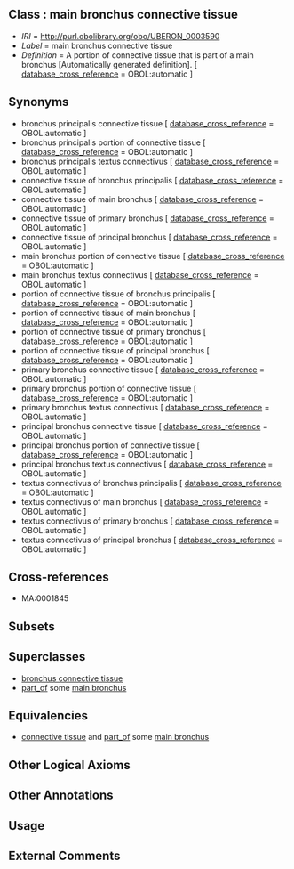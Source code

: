 
## Class : main bronchus connective tissue

 * *IRI* = http://purl.obolibrary.org/obo/UBERON_0003590
 * *Label* = main bronchus connective tissue
 * *Definition* = A portion of connective tissue that is part of a main bronchus [Automatically generated definition]. [ [database_cross_reference](../../ef/oboInOwl#hasDbXref.md) = OBOL:automatic ]

## Synonyms

 * bronchus principalis connective tissue [ [database_cross_reference](../../ef/oboInOwl#hasDbXref.md) = OBOL:automatic ]
 * bronchus principalis portion of connective tissue [ [database_cross_reference](../../ef/oboInOwl#hasDbXref.md) = OBOL:automatic ]
 * bronchus principalis textus connectivus [ [database_cross_reference](../../ef/oboInOwl#hasDbXref.md) = OBOL:automatic ]
 * connective tissue of bronchus principalis [ [database_cross_reference](../../ef/oboInOwl#hasDbXref.md) = OBOL:automatic ]
 * connective tissue of main bronchus [ [database_cross_reference](../../ef/oboInOwl#hasDbXref.md) = OBOL:automatic ]
 * connective tissue of primary bronchus [ [database_cross_reference](../../ef/oboInOwl#hasDbXref.md) = OBOL:automatic ]
 * connective tissue of principal bronchus [ [database_cross_reference](../../ef/oboInOwl#hasDbXref.md) = OBOL:automatic ]
 * main bronchus portion of connective tissue [ [database_cross_reference](../../ef/oboInOwl#hasDbXref.md) = OBOL:automatic ]
 * main bronchus textus connectivus [ [database_cross_reference](../../ef/oboInOwl#hasDbXref.md) = OBOL:automatic ]
 * portion of connective tissue of bronchus principalis [ [database_cross_reference](../../ef/oboInOwl#hasDbXref.md) = OBOL:automatic ]
 * portion of connective tissue of main bronchus [ [database_cross_reference](../../ef/oboInOwl#hasDbXref.md) = OBOL:automatic ]
 * portion of connective tissue of primary bronchus [ [database_cross_reference](../../ef/oboInOwl#hasDbXref.md) = OBOL:automatic ]
 * portion of connective tissue of principal bronchus [ [database_cross_reference](../../ef/oboInOwl#hasDbXref.md) = OBOL:automatic ]
 * primary bronchus connective tissue [ [database_cross_reference](../../ef/oboInOwl#hasDbXref.md) = OBOL:automatic ]
 * primary bronchus portion of connective tissue [ [database_cross_reference](../../ef/oboInOwl#hasDbXref.md) = OBOL:automatic ]
 * primary bronchus textus connectivus [ [database_cross_reference](../../ef/oboInOwl#hasDbXref.md) = OBOL:automatic ]
 * principal bronchus connective tissue [ [database_cross_reference](../../ef/oboInOwl#hasDbXref.md) = OBOL:automatic ]
 * principal bronchus portion of connective tissue [ [database_cross_reference](../../ef/oboInOwl#hasDbXref.md) = OBOL:automatic ]
 * principal bronchus textus connectivus [ [database_cross_reference](../../ef/oboInOwl#hasDbXref.md) = OBOL:automatic ]
 * textus connectivus of bronchus principalis [ [database_cross_reference](../../ef/oboInOwl#hasDbXref.md) = OBOL:automatic ]
 * textus connectivus of main bronchus [ [database_cross_reference](../../ef/oboInOwl#hasDbXref.md) = OBOL:automatic ]
 * textus connectivus of primary bronchus [ [database_cross_reference](../../ef/oboInOwl#hasDbXref.md) = OBOL:automatic ]
 * textus connectivus of principal bronchus [ [database_cross_reference](../../ef/oboInOwl#hasDbXref.md) = OBOL:automatic ]

## Cross-references

 * MA:0001845

## Subsets


## Superclasses

 * [bronchus connective tissue](../../UBERON/92/UBERON_0003592.md)
 * [part_of](../../BFO/50/BFO_0000050.md) some [main bronchus](../../UBERON/82/UBERON_0002182.md)

## Equivalencies

 * [connective tissue](../../UBERON/84/UBERON_0002384.md) and [part_of](../../BFO/50/BFO_0000050.md) some [main bronchus](../../UBERON/82/UBERON_0002182.md)

## Other Logical Axioms


## Other Annotations


## Usage


## External Comments

